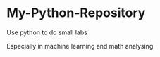 # My-Python-Repository
Use python to do small labs

Especially in machine learning and math analysing
